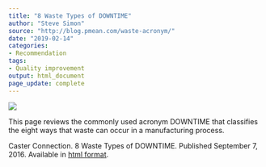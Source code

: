 ```yaml
---
title: "8 Waste Types of DOWNTIME"
author: "Steve Simon"
source: "http://blog.pmean.com/waste-acronym/"
date: "2019-02-14"
categories:
- Recommendation
tags:
- Quality improvement
output: html_document
page_update: complete
---
```


![](http://www.pmean.com/new-images/19/waste-acronym01.png)

<div class="notes">

This page reviews the commonly used acronym DOWNTIME that classifies the eight ways that waste can occur in a manufacturing process.

Caster Connection. 8 Waste Types of DOWNTIME. Published September 7, 2016. Available in [html format][cas1].

[cas1]: https://casterconnection.com/8-waste-types-downtime/

</div>


